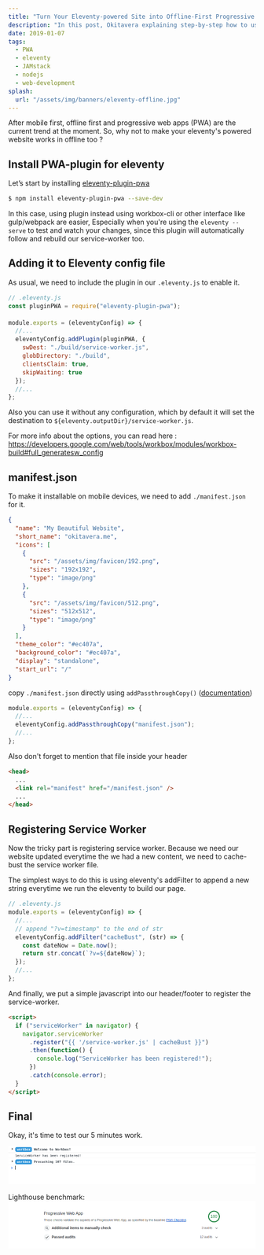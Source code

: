 ```yaml
---
title: "Turn Your Eleventy-powered Site into Offline-First Progressive Web Apps"
description: "In this post, Okitavera explaining step-by-step how to use eleventy-plugin-pwa to make an Offline-First PWA Eleventy-powered website"
date: 2019-01-07
tags:
  - PWA
  - eleventy
  - JAMstack
  - nodejs
  - web-development
splash:
  url: "/assets/img/banners/eleventy-offline.jpg"
---
```


After mobile first, offline first and progressive web apps (PWA) are the current trend at the moment.
So, why not to make your eleventy's powered website works in offline too ?

## Install PWA-plugin for eleventy

Let’s start by installing [eleventy-plugin-pwa](https://www.npmjs.com/package/eleventy-plugin-pwa)

```bash
$ npm install eleventy-plugin-pwa --save-dev
```

In this case, using plugin instead using workbox-cli or other interface like gulp/webpack are easier,
Especially when you're using the `eleventy --serve` to test and watch your changes, since this plugin will automatically follow and rebuild our service-worker too.

## Adding it to Eleventy config file

As usual, we need to include the plugin in our `.eleventy.js` to enable it.

```js
// .eleventy.js
const pluginPWA = require("eleventy-plugin-pwa");

module.exports = (eleventyConfig) => {
  //...
  eleventyConfig.addPlugin(pluginPWA, {
    swDest: "./build/service-worker.js",
    globDirectory: "./build",
    clientsClaim: true,
    skipWaiting: true
  });
  //...
};
```

Also you can use it without any configuration, which by default it will set the destination to `${eleventy.outputDir}/service-worker.js`.

For more info about the options, you can read here :
https://developers.google.com/web/tools/workbox/modules/workbox-build#full_generatesw_config

## manifest.json

To make it installable on mobile devices, we need to add `./manifest.json` for it.

```json
{
  "name": "My Beautiful Website",
  "short_name": "okitavera.me",
  "icons": [
    {
      "src": "/assets/img/favicon/192.png",
      "sizes": "192x192",
      "type": "image/png"
    },
    {
      "src": "/assets/img/favicon/512.png",
      "sizes": "512x512",
      "type": "image/png"
    }
  ],
  "theme_color": "#ec407a",
  "background_color": "#ec407a",
  "display": "standalone",
  "start_url": "/"
}
```

copy `./manifest.json` directly using `addPassthroughCopy()` ([documentation](https://www.11ty.io/docs/copy/))

```js
module.exports = (eleventyConfig) => {
  //...
  eleventyConfig.addPassthroughCopy("manifest.json");
  //...
};
```

Also don't forget to mention that file inside your header

```html
<head>
  ...
  <link rel="manifest" href="/manifest.json" />
  ...
</head>
```

## Registering Service Worker

Now the tricky part is registering service worker.
Because we need our website updated everytime the we had a new content, we need to cache-bust the service worker file.

The simplest ways to do this is using eleventy's addFilter to append a new string everytime we run the eleventy to build our page.

```js
// .eleventy.js
module.exports = (eleventyConfig) => {
  //...
  // append "?v=timestamp" to the end of str
  eleventyConfig.addFilter("cacheBust", (str) => {
    const dateNow = Date.now();
    return str.concat(`?v=${dateNow}`);
  });
  //...
};
```

And finally, we put a simple javascript into our header/footer to register the service-worker.

```html
<script>
  if ("serviceWorker" in navigator) {
    navigator.serviceWorker
      .register("{{ '/service-worker.js' | cacheBust }}")
      .then(function() {
        console.log("ServiceWorker has been registered!");
      })
      .catch(console.error);
  }
</script>
```

## Final

Okay, it's time to test our 5 minutes work.

![pwa-chrome-console](/assets/img/articles/pwa-chrome-console.png)

Lighthouse benchmark:
![pwa-chrome-lighthouse](/assets/img/articles/pwa-chrome-bench.png)
